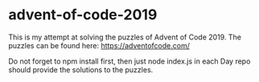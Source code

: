# advent-of-code-2019
This is my attempt at solving the puzzles of Advent of Code 2019. The puzzles can be found here: https://adventofcode.com/

Do not forget to npm install first, then just node index.js in each Day repo should provide the solutions to the puzzles. 
